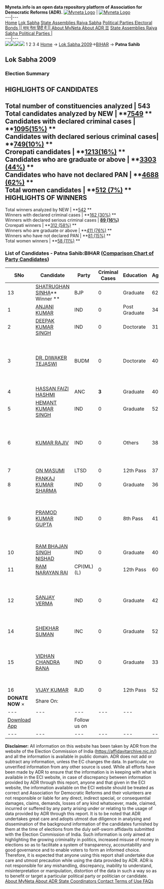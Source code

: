 **Myneta.info is an open data repository platform of Association for Democratic Reforms (ADR).**
[![Myneta Logo](https://www.myneta.info/lib/img/myneta-logo.png)](https://www.myneta.info/) | [![Myneta Logo](https://www.myneta.info/lib/img/adr-logo.png)](https://adrindia.org)  
---|---  
[Home](https://www.myneta.info/) [Lok Sabha](https://www.myneta.info/#ls "Lok Sabha") [ State Assemblies ](https://www.myneta.info/#sa "State Assemblies") [Rajya Sabha](https://www.myneta.info/#rs "Rajya Sabha") [Political Parties ](https://www.myneta.info/party "Political Parties") [ Electoral Bonds ](https://www.myneta.info/electoral_bonds "Electoral Bonds") [ || माय नेता हिंदी में || ](https://translate.google.co.in/translate?prev=hp&hl=en&js=y&u=www.myneta.info&sl=en&tl=hi&history_state0=) [ About MyNeta ](https://adrindia.org/content/about-myneta) [ About ADR ](https://adrindia.org/about-adr/who-we-are) [☰](javascript:void\(0\))
[ State Assemblies ](https://www.myneta.info/#sa "State Assemblies") [ Rajya Sabha ](https://www.myneta.info/#rs "Rajya Sabha") [ Political Parties ](https://www.myneta.info/party "Political Parties")
|   
---|---  
![](https://www.myneta.info/lib/img/banner/banner-1.png)![](https://www.myneta.info/lib/img/banner/banner-2.png)![](https://www.myneta.info/lib/img/banner/banner-3.png)![](https://www.myneta.info/lib/img/banner/banner-4.png)
1  2  3  4 
[Home](https://www.myneta.info/) → [Lok Sabha 2009](https://www.myneta.info/ls2009/)→[BIHAR](https://www.myneta.info/ls2009/index.php?action=show_constituencies&state_id=4) → **Patna Sahib**
### 
## Lok Sabha 2009
###  Election Summary 
HIGHLIGHTS OF CANDIDATES  
---  
Total number of constituencies analyzed |  543   
Total candidates analyzed by NEW | **[7549](https://www.myneta.info/ls2009/index.php?action=summary&subAction=candidates_analyzed&sort=candidate#summary) **  
Candidates with declared criminal cases | **[1095(15%)](https://www.myneta.info/ls2009/index.php?action=summary&subAction=crime&sort=candidate#summary) **  
Candidates with declared serious criminal cases| **[749(10%)](https://www.myneta.info/ls2009/index.php?action=summary&subAction=serious_crime&sort=candidate#summary) **  
Crorepati candidates | **[1213(16%)](https://www.myneta.info/ls2009/index.php?action=summary&subAction=crorepati&sort=candidate#summary) **  
Candidates who are graduate or above | **[3303 (44%)](https://www.myneta.info/ls2009/index.php?action=summary&subAction=education&sort=candidate#summary) **  
Candidates who have not declared PAN | **[4688 (62%)](https://www.myneta.info/ls2009/index.php?action=summary&subAction=without_pan&sort=candidate#summary) **  
Total women candidates | **[512 (7%)](https://www.myneta.info/ls2009/index.php?action=summary&subAction=women_candidate&sort=candidate#summary) **  
HIGHLIGHTS OF WINNERS  
---  
Total winners analyzed by NEW | **[542](https://www.myneta.info/ls2009/index.php?action=summary&subAction=winner_analyzed&sort=candidate#summary) **  
Winners with declared criminal cases | **[162 (30%)](https://www.myneta.info/ls2009/index.php?action=summary&subAction=winner_crime&sort=candidate#summary) **  
Winners with declared serious criminal cases | **[89 (16%)](https://www.myneta.info/ls2009/index.php?action=summary&subAction=winner_serious_crime&sort=candidate#summary)**  
Crorepati winners | **[312 (58%)](https://www.myneta.info/ls2009/index.php?action=summary&subAction=winner_crorepati&sort=candidate#summary) **  
Winners who are graduate or above | **[411 (76%)](https://www.myneta.info/ls2009/index.php?action=summary&subAction=winner_education&sort=candidate#summary) **  
Winners who have not declared PAN | **[81 (15%)](https://www.myneta.info/ls2009/index.php?action=summary&subAction=winner_without_pan&sort=candidate#summary) **  
Total women winners | **[58 (11%)](https://www.myneta.info/ls2009/index.php?action=summary&subAction=winner_women&sort=candidate#summary) **  
### List of Candidates - Patna Sahib:BIHAR ([Comparison Chart of Party Candidates](https://www.myneta.info/ls2009/comparisonchart.php?constituency_id=374))
SNo | Candidate| Party| Criminal Cases| Education| Age| Total Assets| Liabilities  
---|---|---|---|---|---|---|---  
13  | [SHATRUGHAN SINHA](https://www.myneta.info/ls2009/candidate.php?candidate_id=7718)** Winner ** | BJP | 0 | Graduate| 62 | Rs 15,00,33,976 ~ 15 Crore+ | Rs 2,58,78,099 ~ 2 Crore+  
1  | [ANJANI KUMAR](https://www.myneta.info/ls2009/candidate.php?candidate_id=7724) | IND | 0 | Post Graduate| 34 | Rs 30,95,000 ~ 30 Lacs+ | Rs 0 ~   
2  | [DEEPAK KUMAR SINGH](https://www.myneta.info/ls2009/candidate.php?candidate_id=7726) | IND | 0 | Doctorate| 31 | Rs 38,81,941 ~ 38 Lacs+ | Rs 3,61,691 ~ 3 Lacs+  
3  | [DR. DIWAKER TEJASWI](https://www.myneta.info/ls2009/candidate.php?candidate_id=7721) | BUDM | 0 | Doctorate| 40 | ![](https://myneta.info/image_v2.php?myneta_folder=ls2009&candidate_id=7721&col=ta) | ![](https://myneta.info/image_v2.php?myneta_folder=ls2009&candidate_id=7721&col=lia)  
4  | [HASSAN FAIZI HASHMI](https://www.myneta.info/ls2009/candidate.php?candidate_id=7723) | ANC | **3** | Graduate| 40 | Rs 36,000 ~ 36 Thou+ | Rs 5,13,000 ~ 5 Lacs+  
5  | [HEMANT KUMAR SINGH](https://www.myneta.info/ls2009/candidate.php?candidate_id=7732) | IND | 0 | Graduate| 52 | Rs 38,30,000 ~ 38 Lacs+ | Rs 5,25,000 ~ 5 Lacs+  
6  | [KUMAR RAJIV](https://www.myneta.info/ls2009/candidate.php?candidate_id=7725) | IND | 0 | Others| 38 | ![](https://myneta.info/image_v2.php?myneta_folder=ls2009&candidate_id=7725&col=ta) | ![](https://myneta.info/image_v2.php?myneta_folder=ls2009&candidate_id=7725&col=lia)  
7  | [ON MASUMI](https://www.myneta.info/ls2009/candidate.php?candidate_id=7720) | LTSD | 0 | 12th Pass| 37 | Rs 3,75,000 ~ 3 Lacs+ | Rs 0 ~   
8  | [PANKAJ KUMAR SHARMA](https://www.myneta.info/ls2009/candidate.php?candidate_id=7727) | IND | 0 | Graduate| 36 | Rs 33,54,611 ~ 33 Lacs+ | Rs 20,00,000 ~ 20 Lacs+  
9  | [PRAMOD KUMAR GUPTA](https://www.myneta.info/ls2009/candidate.php?candidate_id=7728) | IND | 0 | 8th Pass| 41 | ![](https://myneta.info/image_v2.php?myneta_folder=ls2009&candidate_id=7728&col=ta) | ![](https://myneta.info/image_v2.php?myneta_folder=ls2009&candidate_id=7728&col=lia)  
10  | [RAM BHAJAN SINGH NISHAD](https://www.myneta.info/ls2009/candidate.php?candidate_id=7729) | IND | 0 | Graduate| 40 | Rs 19,45,724 ~ 19 Lacs+ | Rs 3,00,000 ~ 3 Lacs+  
11  | [RAM NARAYAN RAI](https://www.myneta.info/ls2009/candidate.php?candidate_id=7722) | CPI(ML)(L) | 0 | 12th Pass| 60 | Rs 21,53,636 ~ 21 Lacs+ | Rs 0 ~   
12  | [SANJAY VERMA](https://www.myneta.info/ls2009/candidate.php?candidate_id=7731) | IND | 0 | Graduate| 42 | ![](https://myneta.info/image_v2.php?myneta_folder=ls2009&candidate_id=7731&col=ta) | ![](https://myneta.info/image_v2.php?myneta_folder=ls2009&candidate_id=7731&col=lia)  
14  | [SHEKHAR SUMAN](https://www.myneta.info/ls2009/candidate.php?candidate_id=7719) | INC | 0 | Graduate| 52 | Rs 7,19,21,001 ~ 7 Crore+ | Rs 7,53,84,735 ~ 7 Crore+  
15  | [VIDHAN CHANDRA RANA](https://www.myneta.info/ls2009/candidate.php?candidate_id=7730) | IND | 0 | Graduate| 33 | ![](https://myneta.info/image_v2.php?myneta_folder=ls2009&candidate_id=7730&col=ta) | ![](https://myneta.info/image_v2.php?myneta_folder=ls2009&candidate_id=7730&col=lia)  
16  | [VIJAY KUMAR](https://www.myneta.info/ls2009/candidate.php?candidate_id=7717) | RJD | 0 | 12th Pass| 52 | Rs 2,47,35,299 ~ 2 Crore+ | Rs 3,15,000 ~ 3 Lacs+  
|  **DONATE NOW** × |  Share On:  | [](https://api.whatsapp.com/send?text=https%3A%2F%2Fmyneta.info%2Fpunjab2022%2Findex.php%3Faction%3Dshow_constituencies%26state_id%3D19) | [](https://www.facebook.com/sharer/sharer.php?u=https%3A%2F%2Fmyneta.info%2Fpunjab2022%2Findex.php%3Faction%3Dshow_constituencies%26state_id%3D19) | [](https://twitter.com/share?url=https%3A%2F%2Fmyneta.info%2Fpunjab2022%2Findex.php%3Faction%3Dshow_constituencies%26state_id%3D19)  
---|---|---|---|---  
| [ Download App ](https://play.google.com/store/apps/details?id=com.webrosoft.myneta1&pcampaignid=pcampaignidMKT-Other-global-all-co-prtnr-py-PartBadge-Mar2515-1) | [](https://play.google.com/store/apps/details?id=com.webrosoft.myneta1&pcampaignid=pcampaignidMKT-Other-global-all-co-prtnr-py-PartBadge-Mar2515-1) |  Follow us on  | [](https://www.facebook.com/adrindia.org/) | [](https://twitter.com/adrspeaks) | [](https://groups.google.com/g/national-election-watch?hl=en&pli=1) | [](https://www.instagram.com/adrspeaks/) | [](https://www.youtube.com/user/adrspeaks) | [](https://sharechat.com/profile/adrspeaks)  
---|---|---|---|---|---|---|---|---  
**Disclaimer:** All information on this website has been taken by ADR from the website of the Election Commission of India (https://affidavitarchive.nic.in/) and all the information is available in public domain. ADR does not add or subtract any information, unless the EC changes the data. In particular, no unverified information from any other source is used. While all efforts have been made by ADR to ensure that the information is in keeping with what is available in the ECI website, in case of discrepancy between information provided by ADR through this report, anyone and that given in the ECI website, the information available on the ECI website should be treated as correct and Association for Democratic Reforms and their volunteers are not responsible or liable for any direct, indirect special, or consequential damages, claims, demands, losses of any kind whatsoever, made, claimed, incurred or suffered by any party arising under or relating to the usage of data provided by ADR through this report. It is to be noted that ADR undertakes great care and adopts utmost due diligence in analysing and dissemination of the background information of the candidates furnished by them at the time of elections from the duly self-sworn affidavits submitted with the Election Commission of India. Such information is only aimed at highlighting the growing criminality in politics, increased misuse of money in elections so as to facilitate a system of transparency, accountability and good governance and to enable voters to form an informed choice. Therefore, it is expected that anyone using this report shall undertake due care and utmost precaution while using the data provided by ADR. ADR is not responsible for any mishandling, discrepancy, inability to understand, misinterpretation or manipulation, distortion of the data in such a way so as to benefit or target a particular political party or politician or candidate. 
[ About MyNeta ](https://adrindia.org/content/about-myneta) [ About ADR ](https://adrindia.org/about-adr/who-we-are) [ State Coordinators ](https://adrindia.org/about-adr/state-coordinators) [ Contact ](https://adrindia.org/contact-us) [ Terms of Use ](https://adrindia.org/content/adr-terms-use) [ FAQs ](https://adrindia.org/content/faqs)
